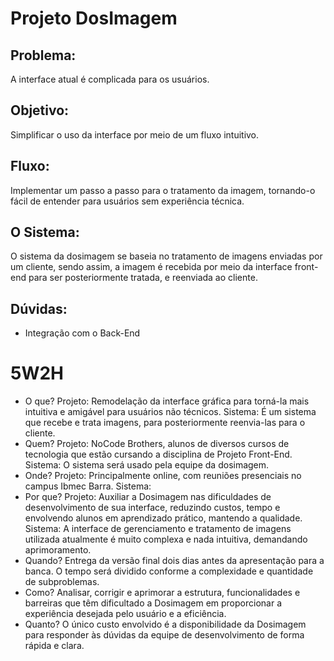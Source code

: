 # Projeto DosImagem

## Problema:
A interface atual é complicada para os usuários.

## Objetivo:
Simplificar o uso da interface por meio de um fluxo intuitivo.

## Fluxo:
Implementar um passo a passo para o tratamento da imagem, tornando-o fácil de entender para usuários sem experiência técnica.

## O Sistema:
O sistema da dosimagem se baseia no tratamento de imagens enviadas por um cliente, sendo assim, a imagem é recebida por meio da interface front-end para ser posteriormente tratada, e reenviada ao cliente.

## Dúvidas:
- Integração com o Back-End

# 5W2H
- O que? Projeto: Remodelação da interface gráfica para torná-la mais intuitiva e amigável para usuários não técnicos.
         Sistema: É um sistema que recebe e trata imagens, para posteriormente reenvia-las para o cliente.
- Quem? Projeto: NoCode Brothers, alunos de diversos cursos de tecnologia que estão cursando a disciplina de Projeto Front-End.
        Sistema: O sistema será usado pela equipe da dosimagem.
- Onde? Projeto: Principalmente online, com reuniões presenciais no campus Ibmec Barra.
        Sistema: 
- Por que? Projeto: Auxiliar a Dosimagem nas dificuldades de desenvolvimento de sua interface, reduzindo custos, tempo e envolvendo alunos em aprendizado prático, mantendo a qualidade.
           Sistema: A interface de gerenciamento e tratamento de imagens utilizada atualmente é muito complexa e nada intuitiva, demandando aprimoramento.
- Quando? Entrega da versão final dois dias antes da apresentação para a banca. O tempo será dividido conforme a complexidade e quantidade de subproblemas.
- Como? Analisar, corrigir e aprimorar a estrutura, funcionalidades e barreiras que têm dificultado a Dosimagem em proporcionar a experiência desejada pelo usuário e a eficiência.
- Quanto? O único custo envolvido é a disponibilidade da Dosimagem para responder às dúvidas da equipe de desenvolvimento de forma rápida e clara.
